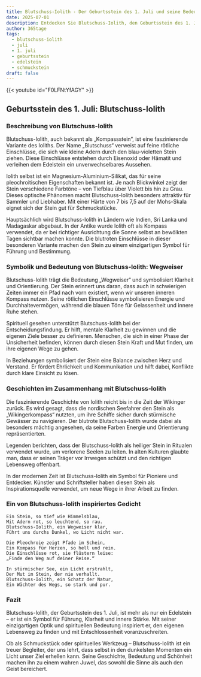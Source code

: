 ```yaml
---
title: Blutschuss-Iolith - Der Geburtsstein des 1. Juli und seine Bedeutung
date: 2025-07-01
description: Entdecken Sie Blutschuss-Iolith, den Geburtsstein des 1. Juli, der Wegweiser symbolisiert. Seine Symbolik und Geschichte werden Sie inspirieren.
author: 365tage
tags:
  - blutschuss-iolith
  - juli
  - 1. juli
  - geburtsstein
  - edelstein
  - schmuckstein
draft: false
---
```


{{< youtube id="F0LFNtYfAGY" >}}


## Geburtsstein des 1. Juli: Blutschuss-Iolith

### Beschreibung von Blutschuss-Iolith

Blutschuss-Iolith, auch bekannt als „Kompassstein“, ist eine faszinierende Variante des Ioliths. Der Name „Blutschuss“ verweist auf feine rötliche Einschlüsse, die sich wie kleine Adern durch den blau-violetten Stein ziehen. Diese Einschlüsse entstehen durch Eisenoxid oder Hämatit und verleihen dem Edelstein ein unverwechselbares Aussehen.

Iolith selbst ist ein Magnesium-Aluminium-Silikat, das für seine pleochroitischen Eigenschaften bekannt ist. Je nach Blickwinkel zeigt der Stein verschiedene Farbtöne – von Tiefblau über Violett bis hin zu Grau. Dieses optische Phänomen macht Blutschuss-Iolith besonders attraktiv für Sammler und Liebhaber. Mit einer Härte von 7 bis 7,5 auf der Mohs-Skala eignet sich der Stein gut für Schmuckstücke.

Hauptsächlich wird Blutschuss-Iolith in Ländern wie Indien, Sri Lanka und Madagaskar abgebaut. In der Antike wurde Iolith oft als Kompass verwendet, da er bei richtiger Ausrichtung die Sonne selbst an bewölkten Tagen sichtbar machen konnte. Die blutroten Einschlüsse in dieser besonderen Variante machen den Stein zu einem einzigartigen Symbol für Führung und Bestimmung.

### Symbolik und Bedeutung von Blutschuss-Iolith: Wegweiser

Blutschuss-Iolith trägt die Bedeutung „Wegweiser“ und symbolisiert Klarheit und Orientierung. Der Stein erinnert uns daran, dass auch in schwierigen Zeiten immer ein Pfad nach vorn existiert, wenn wir unseren inneren Kompass nutzen. Seine rötlichen Einschlüsse symbolisieren Energie und Durchhaltevermögen, während die blauen Töne für Gelassenheit und innere Ruhe stehen.

Spirituell gesehen unterstützt Blutschuss-Iolith bei der Entscheidungsfindung. Er hilft, mentale Klarheit zu gewinnen und die eigenen Ziele besser zu definieren. Menschen, die sich in einer Phase der Unsicherheit befinden, können durch diesen Stein Kraft und Mut finden, um ihre eigenen Wege zu gehen.

In Beziehungen symbolisiert der Stein eine Balance zwischen Herz und Verstand. Er fördert Ehrlichkeit und Kommunikation und hilft dabei, Konflikte durch klare Einsicht zu lösen.

### Geschichten im Zusammenhang mit Blutschuss-Iolith

Die faszinierende Geschichte von Iolith reicht bis in die Zeit der Wikinger zurück. Es wird gesagt, dass die nordischen Seefahrer den Stein als „Wikingerkompass“ nutzten, um ihre Schiffe sicher durch stürmische Gewässer zu navigieren. Der blutrote Blutschuss-Iolith wurde dabei als besonders mächtig angesehen, da seine Farben Energie und Orientierung repräsentierten.

Legenden berichten, dass der Blutschuss-Iolith als heiliger Stein in Ritualen verwendet wurde, um verlorene Seelen zu leiten. In alten Kulturen glaubte man, dass er seinen Träger vor Irrwegen schützt und den richtigen Lebensweg offenbart.

In der modernen Zeit ist Blutschuss-Iolith ein Symbol für Pioniere und Entdecker. Künstler und Schriftsteller haben diesen Stein als Inspirationsquelle verwendet, um neue Wege in ihrer Arbeit zu finden.

### Ein von Blutschuss-Iolith inspiriertes Gedicht

```
Ein Stein, so tief wie Himmelsblau,  
Mit Adern rot, so leuchtend, so rau.  
Blutschuss-Iolith, ein Wegweiser klar,  
Führt uns durchs Dunkel, wo Licht nicht war.

Die Pleochroie zeigt Pfade im Schein,  
Ein Kompass für Herzen, so hell und rein.  
Die Einschlüsse rot, sie flüstern leise:  
„Finde den Weg auf deiner Reise.“

In stürmischer See, ein Licht erstrahlt,  
Der Mut im Stein, der nie verhallt.  
Blutschuss-Iolith, ein Schatz der Natur,  
Ein Wächter des Wegs, so stark und pur.  
```

### Fazit

Blutschuss-Iolith, der Geburtsstein des 1. Juli, ist mehr als nur ein Edelstein – er ist ein Symbol für Führung, Klarheit und innere Stärke. Mit seiner einzigartigen Optik und spirituellen Bedeutung inspiriert er, den eigenen Lebensweg zu finden und mit Entschlossenheit voranzuschreiten.

Ob als Schmuckstück oder spirituelles Werkzeug – Blutschuss-Iolith ist ein treuer Begleiter, der uns lehrt, dass selbst in den dunkelsten Momenten ein Licht unser Ziel erhellen kann. Seine Geschichte, Bedeutung und Schönheit machen ihn zu einem wahren Juwel, das sowohl die Sinne als auch den Geist bereichert.